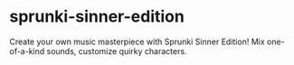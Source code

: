# sprunki-sinner-edition
Create your own music masterpiece with Sprunki Sinner Edition! Mix one-of-a-kind sounds, customize quirky characters.

